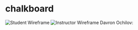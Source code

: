 # chalkboard
![Student Wireframe](wireframe.png)
![Instructor Wireframe](wireframe2.png)
Davron Ochilov: 